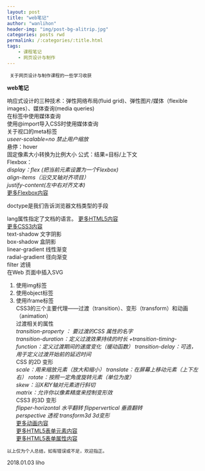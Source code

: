 ```yaml
---
layout: post
title: "web笔记"
author: "wanlihon"
header-img: "img/post-bg-alitrip.jpg"
categories: posts rwd
permalink: /:categories/:title.html
tags:
    - 课程笔记
    - 网页设计与制作
---
```

```
 关于网页设计与制作课程的一些学习收获
```
**web笔记**  

 响应式设计的三种技术：弹性网络布局(fluid grid)、弹性图片/媒体（flexible images）、媒体查询(media queries)  
 在<link>标签中使用媒体查询  
 使用@import导入CSS时使用媒体查询  
 关于视口的meta标签  
 *useer-scalable=no 禁止用户缩放*  
 悬停：hover  
 固定像素大小转换为比例大小 公式：结果=目标/上下文  
 Flexbox：  
 *display：flex (把当前元素设置为一个Flexbox)*  
 *align-items（沿交叉轴对齐项目）*  
 *justify-content(左中右对齐文本)*  
 [更多Flexbox内容](http://www.w3school.com.cn/cssref/index.asp#flexbox)  
 <!DOCTYPE html>doctype是我们告诉浏览器文档类型的手段  
 lang属性指定了文档的语言。
 [更多HTML5内容](http://www.w3school.com.cn/html5/index.asp)  
 [更多CSS3内容](http://www.w3school.com.cn/css3/index.asp)  
 text-shadow 文字阴影  
 box-shadow 盒阴影  
 linear-gradient 线性渐变  
 radial-gradient 径向渐变  
 filter 滤镜  
 在Web 页面中插入SVG  
1.  使用img标签  
2.  使用object标签
3.  使用iframe标签  
CSS3的三个主要代理——过渡（transition）、变形（transform）和动画（animation）  
过渡相关的属性  
*transition-property ： 要过渡的CSS 属性的名字*  
*transition-duration：定义过渡效果持续的时长* 
*+transition-timing-function：定义过渡期间的速度变化（缓动函数）* *transition-delay：可选，用于定义过渡开始前的延迟时间*   
CSS 的2D 变形  
*scale：用来缩放元素（放大和缩小）*
*translate：在屏幕上移动元素（上下左右）*
*rotate：按照一定角度旋转元素（单位为度）*  
*skew：沿X和Y轴对元素进行斜切*  
*matrix：允许你以像素精度来控制变形效*  
CSS3 的3D 变形  
*flipper-horizontal 水平翻转*
*flippervertical 垂直翻转*  
*perspective 透视* 
*transform3d 3d变形*  
[更多动画内容](http://www.w3school.com.cn/css3/css3_animation.asp)  
[更多HTML5表单元素内容](http://www.w3school.com.cn/html5/html_5_form_elements.asp)  
[更多HTML5表单属性内容](http://www.w3school.com.cn/html5/html_5_form_attributes.asp)  

```
以上仅为个人总结，如有错误或不足，欢迎指正。
```
2018.01.03 liho

 